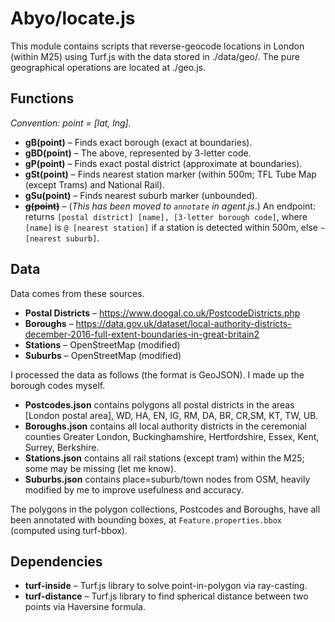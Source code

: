 # Abyo/locate.js
This module contains scripts that reverse-geocode locations in London (within M25) using Turf.js with the data stored in ./data/geo/. The pure geographical operations are located at ./geo.js.

## Functions
*Convention: point = [lat, lng].*
 - **gB(point)** – Finds exact borough (exact at boundaries).
  - **gBD(point)** – The above, represented by 3-letter code.
 - **gP(point)** – Finds exact postal district (approximate at boundaries).
 - **gSt(point)** – Finds nearest station marker (within 500m; TFL Tube Map (except Trams) and National Rail).
 - **gSu(point)** – Finds nearest suburb marker (unbounded).
  - ~~**g(point)**~~ – (*This has been moved to `annotate` in agent.js*.) An endpoint: returns `[postal district] [name], [3-letter borough code]`, where `[name]` is `@ [nearest station]` if a station is detected within 500m, else `~ [nearest suburb]`.

## Data
Data comes from these sources.
- **Postal Districts** – https://www.doogal.co.uk/PostcodeDistricts.php
- **Boroughs** – https://data.gov.uk/dataset/local-authority-districts-december-2016-full-extent-boundaries-in-great-britain2
- **Stations** – OpenStreetMap (modified)
- **Suburbs** – OpenStreetMap (modified)

I processed the data as follows (the format is GeoJSON). I made up the borough codes myself.
- **Postcodes.json** contains polygons all postal districts in the areas [London postal area], WD, HA, EN, IG, RM, DA, BR, CR,SM, KT, TW, UB.
- **Boroughs.json** contains all local authority districts in the ceremonial counties Greater London, Buckinghamshire, Hertfordshire, Essex, Kent, Surrey, Berkshire.
- **Stations.json** contains all rail stations (except tram) within the M25; some may be missing (let me know).
- **Suburbs.json** contains place=suburb/town nodes from OSM, heavily modified by me to improve usefulness and accuracy.

The polygons in the polygon collections, Postcodes and Boroughs, have all been annotated with bounding boxes, at `Feature.properties.bbox` (computed using turf-bbox).

## Dependencies
- **turf-inside** – Turf.js library to solve point-in-polygon via ray-casting.
- **turf-distance** – Turf.js library to find spherical distance between two points via Haversine formula.